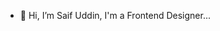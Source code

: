 - 👋 Hi, I’m Saif Uddin, I'm a Frontend Designer...

<!---
saifuddin00sm/saifuddin00sm is a ✨ special ✨ repository because its `README.md` (this file) appears on your GitHub profile.
You can click the Preview link to take a look at your changes.
--->
